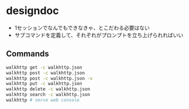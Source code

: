 # designdoc

- 1セッションでなんでもできなきゃ、とこだわる必要はない
- サブコマンドを定義して、それぞれがプロンプトを立ち上げられればいい

## Commands
```bash
walkhttp get -c walkhttp.json
walkhttp post -c walkhttp.json
walkhttp post -c walkhttp.json -v
walkhttp put -c walkhttp.json
walkhttp delete -c walkhttp.json
walkhttp search -c walkhttp.json
walkhttp # serve web console
```
